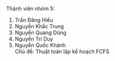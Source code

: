 Thành viên nhóm 5:  
1. Trần Đăng Hiếu  
2. Nguyễn Khắc Trung  
3. Nguyễn Quang Dũng  
4. Nguyễn Trí Duy  
5. Nguyễn Quốc Khánh  
Chủ đề: Thuật toán lập kế hoạch FCFS
